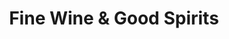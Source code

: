 ---
title: "Fine Wine & Good Spirits"
url: /pittsburgh/fine-wine-and-good-spirits-west-view-park-drive/
shop: alcohol
---